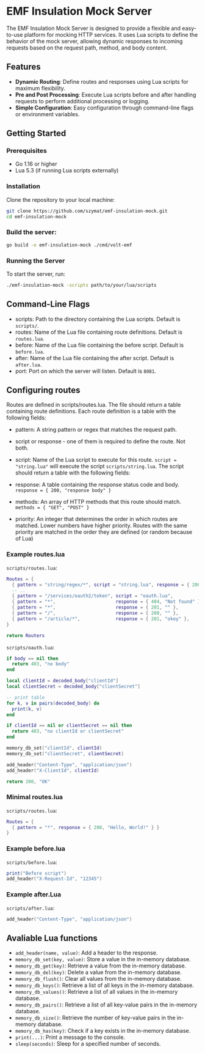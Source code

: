 # EMF Insulation Mock Server

The EMF Insulation Mock Server is designed to provide a flexible and easy-to-use platform for mocking HTTP services. It uses Lua scripts to define the behavior of the mock server, allowing dynamic responses to incoming requests based on the request path, method, and body content.

## Features

- **Dynamic Routing**: Define routes and responses using Lua scripts for maximum flexibility.
- **Pre and Post Processing**: Execute Lua scripts before and after handling requests to perform additional processing or logging.
- **Simple Configuration**: Easy configuration through command-line flags or environment variables.

## Getting Started

### Prerequisites

- Go 1.16 or higher
- Lua 5.3 (if running Lua scripts externally)

### Installation

Clone the repository to your local machine:

```bash
git clone https://github.com/szymat/emf-insulation-mock.git
cd emf-insulation-mock
```

### Build the server:
    
```bash
go build -o emf-insulation-mock ./cmd/volt-emf
```

### Running the Server
To start the server, run:

```bash
./emf-insulation-mock -scripts path/to/your/lua/scripts
```


## Command-Line Flags

- scripts: Path to the directory containing the Lua scripts. Default is `scripts/`.
- routes: Name of the Lua file containing route definitions. Default is `routes.lua`.
- before: Name of the Lua file containing the before script. Default is `before.lua`.
- after: Name of the Lua file containing the after script. Default is `after.lua`.
- port: Port on which the server will listen. Default is `8081`.

## Configuring routes

Routes are defined in scripts/routes.lua. The file should return a table containing route definitions. 
Each route definition is a table with the following fields:

- pattern: A string pattern or regex that matches the request path.
- script or response - one of them is required to define the route. Not both.
- script: Name of the Lua script to execute for this route. `script = "string.lua"` will execute the script `scripts/string.lua`. The script should return a table with the following fields:
- response: A table containing the response status code and body. `response = { 200, "response body" }`

- methods: An array of HTTP methods that this route should match. `methods = { "GET", "POST" }`
- priority: An integer that determines the order in which routes are matched. Lower numbers have higher priority. Routes with the same priority are matched in the order they are defined (or random because of Lua)

### Example routes.lua

`scripts/routes.lua`:
```lua
Routes = {
  { pattern = "string/regex/*", script = "string.lua", response = { 200, "response body" }, methods = { "GET", "POST" }, priority = 1 }
  -- ..
  { pattern = "/services/oauth2/token", script = "oauth.lua",            methods = { "POST", "PUT", "PATCH" },  priority = 1 },
  { pattern = "*",                      response = { 404, "Not found" }, methods = { "GET" },                   priority = 100 },
  { pattern = "*",                      response = { 201, "" },          methods = { "POST", "PUT", "DELETE" }, priority = 101 },
  { pattern = "/",                      response = { 200, "" },          methods = { "ALL" },                   priority = 2 },
  { pattern = "/article/*",             response = { 201, "okey" },      methods = { "ALL" },                   priority = 3 }
}

return Routers
```

`scripts/oauth.lua`:
```lua
if body == nil then
  return 403, "no body"
end

local clientId = decoded_body["clientId"]
local clientSecret = decoded_body["clientSecret"]

-- print table
for k, v in pairs(decoded_body) do
  print(k, v)
end

if clientId == nil or clientSecret == nil then
  return 403, "no clientId or clientSecret"
end

memory_db_set("clientId", clientId)
memory_db_set("clientSecret", clientSecret)

add_header("Content-Type", "application/json")
add_header("X-ClientId", clientId)

return 200, "OK"

```

### Minimal routes.lua

`scripts/routes.lua`:
```lua
Routes = {
  { pattern = "*", response = { 200, "Hello, World!" } }
}
```


### Example before.lua

`scripts/before.lua`:
```lua
print("Before script")
add_header("X-Request-Id", "12345")
```

### Example after.Lua

`scripts/after.lua`:
```lua
add_header("Content-Type", "application/json")
```

## Avaliable Lua functions

- `add_header(name, value)`: Add a header to the response.
- `memory_db_set(key, value)`: Store a value in the in-memory database.
- `memory_db_get(key)`: Retrieve a value from the in-memory database.
- `memory_db_del(key)`: Delete a value from the in-memory database.
- `memory_db_flush()`: Clear all values from the in-memory database.
- `memory_db_keys()`: Retrieve a list of all keys in the in-memory database.
- `memory_db_values()`: Retrieve a list of all values in the in-memory database.
- `memory_db_pairs()`: Retrieve a list of all key-value pairs in the in-memory database.
- `memory_db_size()`: Retrieve the number of key-value pairs in the in-memory database.
- `memory_db_has(key)`: Check if a key exists in the in-memory database.
- `print(...)`: Print a message to the console.
- `sleep(seconds)`: Sleep for a specified number of seconds.


